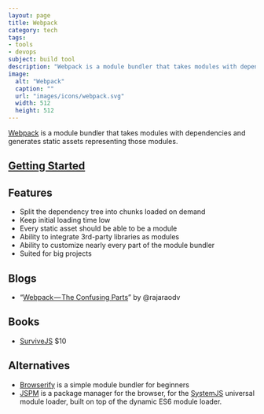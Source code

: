 ```yaml
---
layout: page
title: Webpack
category: tech
tags:
- tools
- devops
subject: build tool
description: "Webpack is a module bundler that takes modules with dependencies and generates static assets representing those modules."
image:
  alt: "Webpack"
  caption: ""
  url: "images/icons/webpack.svg"
  width: 512
  height: 512
---
```


[Webpack](https://webpack.github.io/)
is a module bundler that takes modules with dependencies and generates static assets representing those modules.

## [Getting Started](https://webpack.github.io/docs/tutorials/getting-started/)

Features
--------
* Split the dependency tree into chunks loaded on demand
* Keep initial loading time low
* Every static asset should be able to be a module
* Ability to integrate 3rd-party libraries as modules
* Ability to customize nearly every part of the module bundler
* Suited for big projects

Blogs
-----
* “[Webpack — The Confusing Parts](https://medium.com/@rajaraodv/webpack-the-confusing-parts-58712f8fcad9#.h1buufpky)”
by @rajaraodv

Books
-----
* [SurviveJS](http://survivejs.com/) $10

Alternatives
-----------
* [Browserify](http://browserify.org/) is a simple module bundler for beginners
* [JSPM](http://jspm.io/) is a package manager for the browser, for the [SystemJS](https://github.com/systemjs/systemjs) universal module loader, built on top of the dynamic ES6 module loader.
